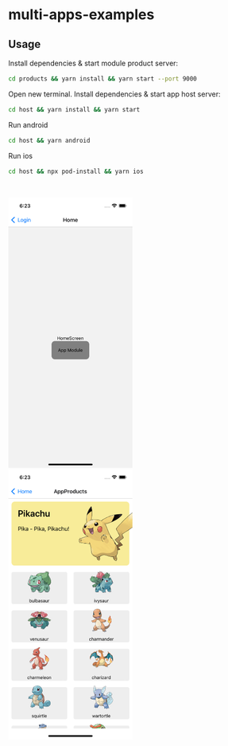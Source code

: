 # multi-apps-examples

## Usage

Install dependencies & start module product server:

```bash
cd products && yarn install && yarn start --port 9000
```

Open new terminal. Install dependencies & start app host server:

```bash
cd host && yarn install && yarn start
```

Run android

```bash
cd host && yarn android
```

Run ios

```bash
cd host && npx pod-install && yarn ios
```

</br>
<p align="left">
  <img src="./home.png" height="542" alt="home" />
  <img src="./products.png" height="542" alt="products" />
</p>
